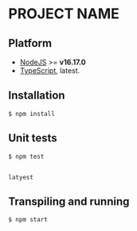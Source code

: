 # PROJECT NAME

## Platform

- [NodeJS](https://nodejs.org/en/about/) >= **v16.17.0**
- [TypeScript](https://www.typescriptlang.org/), latest.

## Installation 

```console
$ npm install
```
## Unit tests

```console
$ npm test
```
                                                                                                                latyest
## Transpiling and running

```console
$ npm start
```



